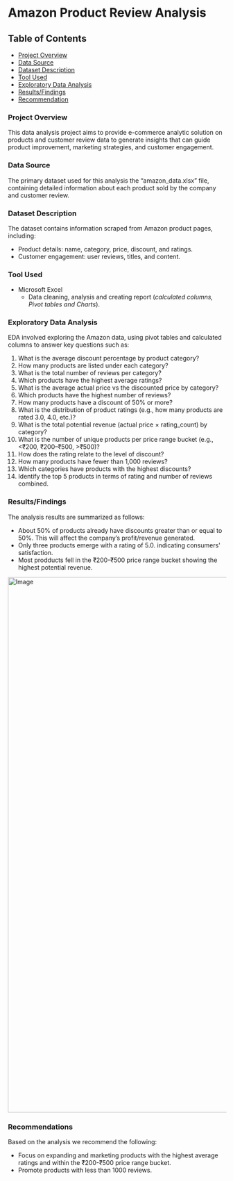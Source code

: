 # Amazon Product Review Analysis

## Table of Contents
- [Project Overview](#Product-Overview)
-	[Data Source](#Data-Source)
-	[Dataset Description](#Dataset-Description)
-	[Tool Used](#Tool-Used)
-	[Exploratory Data Analysis](#Exploratory-Data-Analysis)
-	[Results/Findings](#Results/Findings)
-	[Recommendation](#Recommendation)

### Project Overview
This data analysis project aims to provide e-commerce analytic solution on products and customer review data to generate insights that can guide product improvement, marketing strategies, and customer engagement.

### Data Source
The primary dataset used for this analysis the “amazon_data.xlsx” file, containing detailed information about each product sold by the company and customer review.

### Dataset Description
The dataset contains information scraped from Amazon product pages, including: 
- Product details: name, category, price, discount, and ratings.
- Customer engagement: user reviews, titles, and content.
  
### Tool Used
- Microsoft Excel
  -	Data cleaning, analysis and creating report
  (*calculated columns, Pivot tables and Charts*).
 	
  
### Exploratory Data Analysis
EDA involved exploring the Amazon data, using pivot tables and calculated columns to answer key questions such as:
1. What is the average discount percentage by product category?
2. How many products are listed under each category? 
3. What is the total number of reviews per category? 
4. Which products have the highest average ratings? 
5. What is the average actual price vs the discounted price by category? 
6. Which products have the highest number of reviews? 
7. How many products have a discount of 50% or more? 
8. What is the distribution of product ratings (e.g., how many products are rated 3.0, 4.0, etc.)?
9. What is the total potential revenue (actual price × rating_count) by category? 
10. What is the number of unique products per price range bucket (e.g.,<₹200, ₹200–₹500, >₹500)? 
11. How does the rating relate to the level of discount? 
12. How many products have fewer than 1,000 reviews? 
13. Which categories have products with the highest discounts? 
14. Identify the top 5 products in terms of rating and number of reviews combined.

### Results/Findings
The analysis results are summarized as follows:
- About 50% of products already have discounts greater than or equal to 50%. This will affect the company’s profit/revenue generated. 
- Only three products emerge with a rating of 5.0. indicating consumers' satisfaction.
- Most prodducts fell in the ₹200-₹500 price range bucket showing the highest potential revenue.


<img width="1233" alt="Image" src="https://github.com/user-attachments/assets/e2771101-0759-4afc-8234-2eaf5d863e03" />


### Recommendations
Based on the analysis we recommend the following:
-	Focus on expanding and marketing products with the highest average ratings and within the ₹200-₹500 price range bucket.
-	Promote products with less than 1000 reviews.
